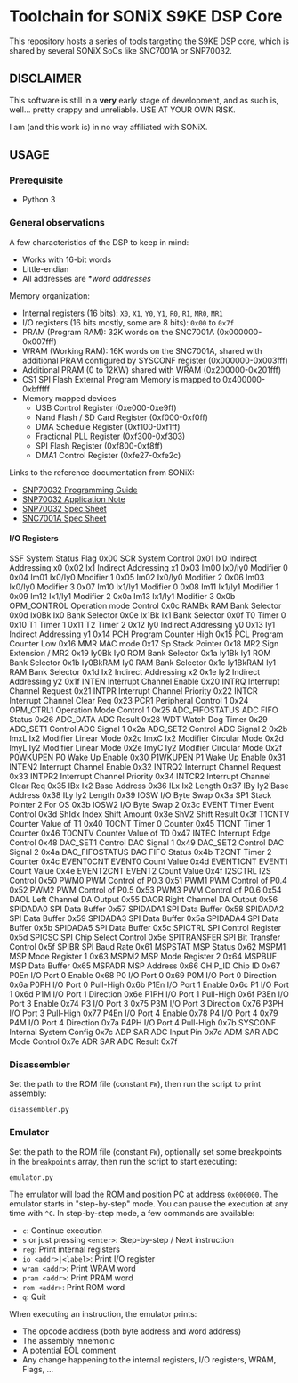 Toolchain for SONiX S9KE DSP Core
=================================

This repository hosts a series of tools targeting the S9KE DSP core, which is shared by several SONiX SoCs like SNC7001A or SNP70032.


DISCLAIMER
----------

This software is still in a **very** early stage of development, and as such is, well... pretty crappy and unreliable. USE AT YOUR OWN RISK.

I am (and this work is) in no way affiliated with SONiX.


USAGE
-----

### Prerequisite

* Python 3

### General observations

A few characteristics of the DSP to keep in mind:
- Works with 16-bit words
- Little-endian
- All addresses are **word addresses*

Memory organization:
- Internal registers (16 bits): `X0`, `X1`, `Y0`, `Y1`, `R0`, `R1`, `MR0`, `MR1`
- I/O registers (16 bits mostly, some are 8 bits): `0x00` to `0x7f`
- PRAM (Program RAM): 32K words on the SNC7001A (0x000000-0x007fff)
- WRAM (Working RAM): 16K words on the SNC7001A, shared with additional PRAM configured by SYSCONF register (0x000000-0x003fff)
- Additional PRAM (0 to 12KW) shared with WRAM (0x200000-0x201fff)
- CS1 SPI Flash External Program Memory is mapped to 0x400000-0xbfffff
- Memory mapped devices
    - USB Control Register (0xe000-0xe9ff)
    - Nand Flash / SD Card Register (0xf000-0xf0ff)
    - DMA Schedule Register (0xf100-0xf1ff)
    - Fractional PLL Register (0xf300-0xf303)
    - SPI Flash Register (0xf800-0xf8ff)
    - DMA1 Control Register (0xfe27-0xfe2c)

Links to the reference documentation from SONiX:
- [SNP70032 Programming Guide](http://www.sonix.com.tw/files/1/5276A1A128C1C1C2E050007F01006B42)
- [SNP70032 Application Note](http://www.sonix.com.tw/files/1/5276B03253141849E050007F010070E8)
- [SNP70032 Spec Sheet](http://www.sonix.com.tw/files/1/5276ABD22E860967E050007F01006FB4)
- [SNC7001A Spec Sheet](http://www.sonix.com.tw/files/1/99D017BD23A88753E050007F0100100A)

#### I/O Registers

SSF             System Status Flag          0x00
SCR             System Control              0x01
Ix0             Indirect Addressing x0      0x02
Ix1             Indirect Addressing x1      0x03
Im00            Ix0/Iy0 Modifier 0          0x04
Im01            Ix0/Iy0 Modifier 1          0x05
Im02            Ix0/Iy0 Modifier 2          0x06
Im03            Ix0/Iy0 Modifier 3          0x07
Im10            Ix1/Iy1 Modifier 0          0x08
Im11            Ix1/Iy1 Modifier 1          0x09
Im12            Ix1/Iy1 Modifier 2          0x0a
Im13            Ix1/Iy1 Modifier 3          0x0b
OPM_CONTROL     Operation mode Control      0x0c
RAMBk           RAM Bank Selector           0x0d
Ix0Bk           Ix0 Bank Selector           0x0e
Ix1Bk           Ix1 Bank Selector           0x0f
T0              Timer 0                     0x10
T1              Timer 1                     0x11
T2              Timer 2                     0x12
Iy0             Indirect Addressing y0      0x13
Iy1             Indirect Addressing y1      0x14
PCH             Program Counter High        0x15
PCL             Program Counter Low         0x16
MMR             MAC mode                    0x17
Sp              Stack Pointer               0x18
MR2             Sign Extension / MR2        0x19
Iy0Bk           Iy0 ROM Bank Selector       0x1a
Iy1Bk           Iy1 ROM Bank Selector       0x1b
Iy0BkRAM        Iy0 RAM Bank Selector       0x1c
Iy1BkRAM        Iy1 RAM Bank Selector       0x1d
Ix2             Indirect Addressing x2      0x1e
Iy2             Indirect Addressing y2      0x1f
INTEN           Interrupt Channel Enable    0x20
INTRQ           Interrupt Channel Request   0x21
INTPR           Interrupt Channel Priority  0x22
INTCR           Interrupt Channel Clear Req 0x23
PCR1            Peripheral Control 1        0x24
OPM_CTRL1       Operation Mode Control 1    0x25
ADC_FIFOSTATUS  ADC FIFO Status             0x26
ADC_DATA        ADC Result                  0x28
WDT             Watch Dog Timer             0x29
ADC_SET1        Control ADC Signal 1        0x2a
ADC_SET2        Control ADC Signal 2        0x2b
ImxL            Ix2 Modifier Linear Mode    0x2c
ImxC            Ix2 Modifier Circular Mode  0x2d
ImyL            Iy2 Modifier Linear Mode    0x2e
ImyC            Iy2 Modifier Circular Mode  0x2f
P0WKUPEN        P0 Wake Up Enable           0x30
P1WKUPEN        P1 Wake Up Enable           0x31
INTEN2          Interrupt Channel Enable    0x32
INTRQ2          Interrupt Channel Request   0x33
INTPR2          Interrupt Channel Priority  0x34
INTCR2          Interrupt Channel Clear Req 0x35
IBx             Ix2 Base Address            0x36
ILx             Ix2 Length                  0x37
IBy             Iy2 Base Address            0x38
ILy             Iy2 Length                  0x39
IOSW            I/O Byte Swap               0x3a
SP1             Stack Pointer 2 For OS      0x3b
IOSW2           I/O Byte Swap 2             0x3c
EVENT           Timer Event Control         0x3d
ShIdx           Index Shift Amount          0x3e
ShV2            Shift Result                0x3f
T1CNTV          Counter Value of T1         0x40
T0CNT           Timer 0 Counter             0x45
T1CNT           Timer 1 Counter             0x46
T0CNTV          Counter Value of T0         0x47
INTEC           Interrupt Edge Control      0x48
DAC_SET1        Control DAC Signal 1        0x49
DAC_SET2        Control DAC Signal 2        0x4a
DAC_FIFOSTATUS  DAC FIFO Status             0x4b
T2CNT           Timer 2 Counter             0x4c
EVENT0CNT       EVENT0 Count Value          0x4d
EVENT1CNT       EVENT1 Count Value          0x4e
EVENT2CNT       EVENT2 Count Value          0x4f
I2SCTRL         I2S Control                 0x50
PWM0            PWM Control of P0.3         0x51
PWM1            PWM Control of P0.4         0x52
PWM2            PWM Control of P0.5         0x53
PWM3            PWM Control of P0.6         0x54
DAOL            Left Channel DA Output      0x55
DAOR            Right Channel DA Output     0x56
SPIDADA0        SPI Data Buffer             0x57
SPIDADA1        SPI Data Buffer             0x58
SPIDADA2        SPI Data Buffer             0x59
SPIDADA3        SPI Data Buffer             0x5a
SPIDADA4        SPI Data Buffer             0x5b
SPIDADA5        SPI Data Buffer             0x5c
SPICTRL         SPI Control Register        0x5d
SPICSC          SPI Chip Select Control     0x5e
SPITRANSFER     SPI Bit Transfer Control    0x5f
SPIBR           SPI Baud Rate               0x61
MSPSTAT         MSP Status                  0x62
MSPM1           MSP Mode Register 1         0x63
MSPM2           MSP Mode Register 2         0x64
MSPBUF          MSP Data Buffer             0x65
MSPADR          MSP Address                 0x66
CHIP_ID         Chip ID                     0x67
P0En            I/O Port 0 Enable           0x68
P0              I/O Port 0                  0x69
P0M             I/O Port 0 Direction        0x6a
P0PH            I/O Port 0 Pull-High        0x6b
P1En            I/O Port 1 Enable           0x6c
P1              I/O Port 1                  0x6d
P1M             I/O Port 1 Direction        0x6e
P1PH            I/O Port 1 Pull-High        0x6f
P3En            I/O Port 3 Enable           0x74
P3              I/O Port 3                  0x75
P3M             I/O Port 3 Direction        0x76
P3PH            I/O Port 3 Pull-High        0x77
P4En            I/O Port 4 Enable           0x78
P4              I/O Port 4                  0x79
P4M             I/O Port 4 Direction        0x7a
P4PH            I/O Port 4 Pull-High        0x7b
SYSCONF         Internal System Config      0x7c
ADP             SAR ADC Input Pin           0x7d
ADM             SAR ADC Mode Control        0x7e
ADR             SAR ADC Result              0x7f


### Disassembler

Set the path to the ROM file (constant `FW`), then run the script to print assembly:

```
disassembler.py
```

### Emulator

Set the path to the ROM file (constant `FW`), optionally set some breakpoints in the `breakpoints` array, then run the script to start executing:

```
emulator.py
```

The emulator will load the ROM and position PC at address `0x000000`.
The emulator starts in "step-by-step" mode. You can pause the execution at any time with `^C`.
In step-by-step mode, a few commands are available:
- `c`: Continue execution
- `s` or just pressing `<enter>`: Step-by-step / Next instruction
- `reg`: Print internal registers
- `io <addr>|<label>`: Print I/O register
- `wram <addr>`: Print WRAM word
- `pram <addr>`: Print PRAM word
- `rom <addr>`: Print ROM word
- `q`: Quit

When executing an instruction, the emulator prints:
- The opcode address (both byte address and word address)
- The assembly mnemonic
- A potential EOL comment
- Any change happening to the internal registers, I/O registers, WRAM, Flags, ...
